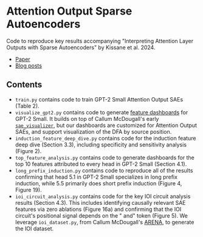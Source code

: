 # Attention Output Sparse Autoencoders

Code to reproduce key results accompanying "Interpreting Attention Layer Outputs with Sparse Autoencoders" by Kissane et al. 2024. 

* [Paper](https://arxiv.org/abs/2406.17759)
* [Blog posts](https://www.alignmentforum.org/s/FzGeLpkzDgzGhigLm)

## Contents

* `train.py` contains code to train GPT-2 Small Attention Output SAEs (Table 2).
* `visualize_gpt2.py` contains code to generate [feature dashboards](https://ckkissane.github.io/attn-sae-gpt2-small-viz/) for GPT-2 Small. It builds on top of Callum McDougall's early [`sae_visualizer`](https://github.com/callummcdougall/sae_visualizer), but our dashboards are customized for Attention Output SAEs, and support visualization of the DFA by source position.
* `induction_feature_deep_dive.py` contains code for the induction feature deep dive (Section 3.3), including specificity and sensitivity analysis (Figure 2). 
* `top_feature_analysis.py` contains code to generate dashboards for the top 10 features attributed to every head in GPT-2 Small (Section 4.1).
* `long_prefix_induction.py` contains code to reproduce all of the results confirming that head 5.1 in GPT-2 Small specializes in long prefix induction, while 5.5 primarily does short prefix induction (Figure 4, Figure 19).
* `ioi_circuit_analysis.py` contains code for the key IOI circuit analysis results (Section 4.3). This includes identifying causally relevant SAE features via zero ablations (Figure 16a) and confirming that the IOI circuit's positional signal depends on the " and" token (Figure 5). We leverage `ioi_dataset.py`, from Callum McDougall's [ARENA](https://github.com/callummcdougall/ARENA_3.0/blob/main/chapter1_transformer_interp/exercises/part3_indirect_object_identification/ioi_dataset.py), to generate the IOI dataset.
